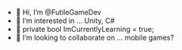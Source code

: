 - 👋 Hi, I’m @FutileGameDev
- 👀 I’m interested in ... Unity, C#
- 🌱 private bool ImCurrentlyLearning = true;
- 💞️ I’m looking to collaborate on ... mobile games?

<!---
FutileGameDev/FutileGameDev is a ✨ special ✨ repository because its `README.md` (this file) appears on your GitHub profile.
You can click the Preview link to take a look at your changes.
--->
